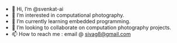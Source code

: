 - 👋 Hi, I’m @svenkat-ai
- 👀 I’m interested in computational photography.
- 🌱 I’m currently learning embedded programming.
- 💞️ I’m looking to collaborate on computation photography projects.
- 📫 How to reach me : email @ sivag8@gmail.com

<!---
svenkat-ai/svenkat-ai is a ✨ special ✨ repository because its `README.md` (this file) appears on your GitHub profile.
You can click the Preview link to take a look at your changes.
--->
